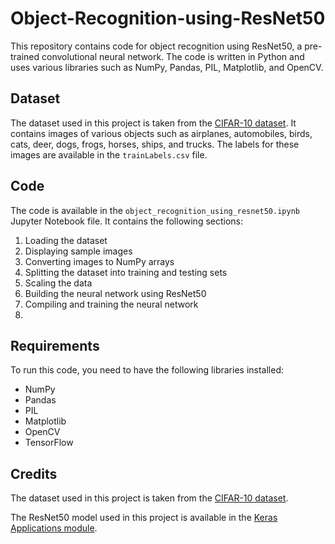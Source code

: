 # Object-Recognition-using-ResNet50


This repository contains code for object recognition using ResNet50, a pre-trained convolutional neural network. The code is written in Python and uses various libraries such as NumPy, Pandas, PIL, Matplotlib, and OpenCV.

## Dataset

 The dataset used in this project is taken from the [CIFAR-10 dataset](https://www.kaggle.com/c/cifar-10/). It contains images of various objects such as airplanes, automobiles, birds, cats, deer, dogs, frogs, horses, ships, and trucks. The labels for these images are available in the `trainLabels.csv` file.

## Code

The code is available in the `object_recognition_using_resnet50.ipynb` Jupyter Notebook file. It contains the following sections:

1. Loading the dataset
2. Displaying sample images
3. Converting images to NumPy arrays
4. Splitting the dataset into training and testing sets
5. Scaling the data
6. Building the neural network using ResNet50
7. Compiling and training the neural network
8. 

## Requirements

To run this code, you need to have the following libraries installed:

- NumPy
- Pandas
- PIL
- Matplotlib
- OpenCV
- TensorFlow


## Credits

The dataset used in this project is taken from the [CIFAR-10 dataset](https://www.kaggle.com/c/cifar-10/).

The ResNet50 model used in this project is available in the [Keras Applications module](https://keras.io/api/applications/resnet/).
